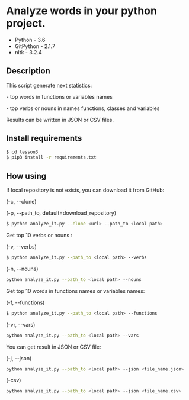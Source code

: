 Analyze words in your python project.
====================================

  - Python - 3.6
  - GitPython - 2.1.7
  - nltk - 3.2.4

Description
-----------
This script generate next statistics:
<p>- top words in functions or variables names</p>
<p>- top verbs or nouns in names functions, classes and variables</p>

Results can be written in JSON or CSV files.
  
Install requirements
--------------------  
```sh
$ cd lesson3
$ pip3 install -r requirements.txt
```  
How using
-------
If local repository is not exists, you can download it from GitHub:
<p>(-c, --clone)</p>
<p>(-p, --path_to, default=download_repository)</p>
  
```sh
$ python analyze_it.py --clone <url> --path_to <local path>
```

Get top 10 verbs or nouns :
<p>(-v, --verbs)</p>

```sh
$ python analyze_it.py --path_to <local path> --verbs
```
<p>(-n, --nouns)</p>

```sh
python analyze_it.py --path_to <local path> --nouns
```
Get top 10 words in functions names or variables names:
<p>(-f, --functions)</p>

```sh
$ python analyze_it.py --path_to <local path> --functions
```
<p>(-vr, --vars)</p>

```sh
python analyze_it.py --path_to <local path> --vars

```
You can get result in JSON or CSV file:
<p>(-j, --json)</p>

```sh
python analyze_it.py --path_to <local path> --json <file_name.json>
```
<p>(-csv)</p>

```sh
python analyze_it.py --path_to <local path> --json <file_name.csv>
```